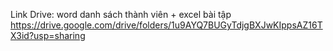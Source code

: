 Link Drive: word danh sách thành viên + excel bài tập
https://drive.google.com/drive/folders/1u9AYQ7BUGyTdjgBXJwKIppsAZ16TX3id?usp=sharing



